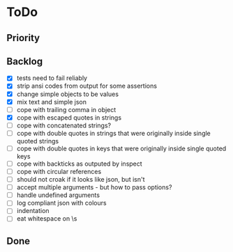 # ToDo

## Priority

## Backlog

-   [x] tests need to fail reliably
-   [x] strip ansi codes from output for some assertions
-   [x] change simple objects to be values
-   [x] mix text and simple json
-   [ ] cope with trailing comma in object
-   [x] cope with escaped quotes in strings
-   [ ] cope with concatenated strings?
-   [ ] cope with double quotes in strings that were originally inside single quoted strings
-   [ ] cope with double quotes in keys that were originally inside single quoted keys
-   [ ] cope with backticks as outputed by inspect
-   [ ] cope with circular references
-   [ ] should not croak if it looks like json, but isn't
-   [ ] accept multiple arguments - but how to pass options?
-   [ ] handle undefined arguments
-   [ ] log compliant json with colours
-   [ ] indentation
-   [ ] eat whitespace on \s

## Done
